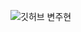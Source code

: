 ![깃허브 변주현](https://user-images.githubusercontent.com/61109660/160549493-d70ca4e1-3d3d-479d-a08b-c86a762a9404.png)
